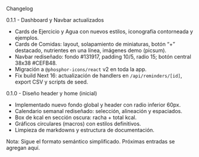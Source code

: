 Changelog

0.1.1 - Dashboard y Navbar actualizados
- Cards de Ejercicio y Agua con nuevos estilos, iconografía contorneada y ejemplos.
- Cards de Comidas: layout, solapamiento de miniaturas, botón “+” destacado, nutrientes en una línea, imágenes demo (picsum).
- Navbar rediseñado: fondo #131917, padding 10/5, radio 15; botón central 38x38 #CEFB48.
- Migración a `@phosphor-icons/react` v2 en toda la app.
- Fix build Next 16: actualización de handlers en `/api/reminders/[id]`, export CSV y scripts de seed.

0.1.0 - Diseño header y home (inicial)
- Implementado nuevo fondo global y header con radio inferior 60px.
- Calendario semanal rediseñado: selección, alineación y espaciados.
- Box de kcal en sección oscura: racha + total kcal.
- Gráficos circulares (macros) con estilos definitivos.
- Limpieza de markdowns y estructura de documentación.

Nota: Sigue el formato semántico simplificado. Próximas entradas se agregan aquí.

